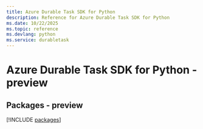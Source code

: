 ```yaml
---
title: Azure Durable Task SDK for Python
description: Reference for Azure Durable Task SDK for Python
ms.date: 10/22/2025
ms.topic: reference
ms.devlang: python
ms.service: durabletask
---
```

# Azure Durable Task SDK for Python - preview
## Packages - preview
[!INCLUDE [packages](durable-task-index.md)]